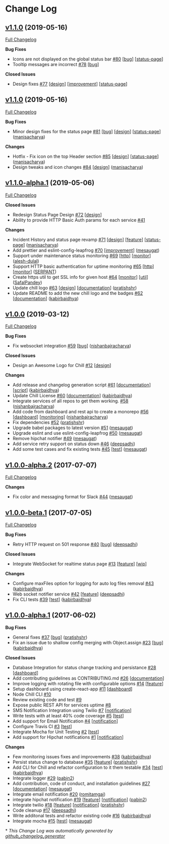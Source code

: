 # Change Log

## [v1.1.0](https://github.com/leapfrogtechnology/chill/tree/v1.1.0) (2019-05-16)
[Full Changelog](https://github.com/leapfrogtechnology/chill/compare/v1.1.0...v1.1.0)

**Bug Fixes**

- Icons are not displayed on the global status bar [\#80](https://github.com/leapfrogtechnology/chill/issues/80) [[bug](https://github.com/leapfrogtechnology/chill/labels/bug)] [[status-page](https://github.com/leapfrogtechnology/chill/labels/status-page)]
- Tooltip messages are incorrect [\#78](https://github.com/leapfrogtechnology/chill/issues/78) [[bug](https://github.com/leapfrogtechnology/chill/labels/bug)]

**Closed Issues**

- Design fixes [\#77](https://github.com/leapfrogtechnology/chill/issues/77) [[design](https://github.com/leapfrogtechnology/chill/labels/design)] [[improvement](https://github.com/leapfrogtechnology/chill/labels/improvement)] [[status-page](https://github.com/leapfrogtechnology/chill/labels/status-page)]

## [v1.1.0](https://github.com/leapfrogtechnology/chill/tree/v1.1.0) (2019-05-16)
[Full Changelog](https://github.com/leapfrogtechnology/chill/compare/v1.1.0-alpha.1...v1.1.0)

**Bug Fixes**

- Minor design fixes for the status page [\#81](https://github.com/leapfrogtechnology/chill/pull/81) [[bug](https://github.com/leapfrogtechnology/chill/labels/bug)] [[design](https://github.com/leapfrogtechnology/chill/labels/design)] [[status-page](https://github.com/leapfrogtechnology/chill/labels/status-page)] ([manisacharya](https://github.com/manisacharya))

**Changes**

- Hotfix - Fix icon on the top Header section [\#85](https://github.com/leapfrogtechnology/chill/pull/85) [[design](https://github.com/leapfrogtechnology/chill/labels/design)] [[status-page](https://github.com/leapfrogtechnology/chill/labels/status-page)] ([manisacharya](https://github.com/manisacharya))
- Design tweaks and icon changes [\#84](https://github.com/leapfrogtechnology/chill/pull/84) [[design](https://github.com/leapfrogtechnology/chill/labels/design)] ([manisacharya](https://github.com/manisacharya))

## [v1.1.0-alpha.1](https://github.com/leapfrogtechnology/chill/tree/v1.1.0-alpha.1) (2019-05-06)
[Full Changelog](https://github.com/leapfrogtechnology/chill/compare/v1.0.0...v1.1.0-alpha.1)

**Closed Issues**

- Redesign Status Page Design [\#72](https://github.com/leapfrogtechnology/chill/issues/72) [[design](https://github.com/leapfrogtechnology/chill/labels/design)]
- Ability to provide HTTP Basic Auth params for each service [\#41](https://github.com/leapfrogtechnology/chill/issues/41)

**Changes**

- Incident History and status page revamp [\#71](https://github.com/leapfrogtechnology/chill/pull/71) [[design](https://github.com/leapfrogtechnology/chill/labels/design)] [[feature](https://github.com/leapfrogtechnology/chill/labels/feature)] [[status-page](https://github.com/leapfrogtechnology/chill/labels/status-page)] ([manisacharya](https://github.com/manisacharya))
- Add prettier and eslint-config-leapfrog [\#70](https://github.com/leapfrogtechnology/chill/pull/70) [[improvement](https://github.com/leapfrogtechnology/chill/labels/improvement)] ([mesaugat](https://github.com/mesaugat))
- Support under maintenance status monitoring [\#69](https://github.com/leapfrogtechnology/chill/pull/69) [[http](https://github.com/leapfrogtechnology/chill/labels/http)] [[monitor](https://github.com/leapfrogtechnology/chill/labels/monitor)] ([alesh-dulal](https://github.com/alesh-dulal))
- Support HTTP basic authentication for uptime monitoring [\#65](https://github.com/leapfrogtechnology/chill/pull/65) [[http](https://github.com/leapfrogtechnology/chill/labels/http)] [[monitor](https://github.com/leapfrogtechnology/chill/labels/monitor)] ([SERPANT](https://github.com/SERPANT))
- Create https util to get SSL info for given host [\#64](https://github.com/leapfrogtechnology/chill/pull/64) [[monitor](https://github.com/leapfrogtechnology/chill/labels/monitor)] [[util](https://github.com/leapfrogtechnology/chill/labels/util)] ([SafalPandey](https://github.com/SafalPandey))
- Update chill logo [\#63](https://github.com/leapfrogtechnology/chill/pull/63) [[design](https://github.com/leapfrogtechnology/chill/labels/design)] [[documentation](https://github.com/leapfrogtechnology/chill/labels/documentation)] ([pratishshr](https://github.com/pratishshr))
- Update README to add the new chill logo and the badges [\#62](https://github.com/leapfrogtechnology/chill/pull/62) [[documentation](https://github.com/leapfrogtechnology/chill/labels/documentation)] ([kabirbaidhya](https://github.com/kabirbaidhya))

## [v1.0.0](https://github.com/leapfrogtechnology/chill/tree/v1.0.0) (2019-03-12)
[Full Changelog](https://github.com/leapfrogtechnology/chill/compare/v1.0.0-alpha.2...v1.0.0)

**Bug Fixes**

- Fix websocket integration [\#59](https://github.com/leapfrogtechnology/chill/pull/59) [[bug](https://github.com/leapfrogtechnology/chill/labels/bug)] ([nishanbajracharya](https://github.com/nishanbajracharya))

**Closed Issues**

- Design an Awesome Logo for Chill [\#12](https://github.com/leapfrogtechnology/chill/issues/12) [[design](https://github.com/leapfrogtechnology/chill/labels/design)]

**Changes**

- Add release and changelog generation script [\#61](https://github.com/leapfrogtechnology/chill/pull/61) [[documentation](https://github.com/leapfrogtechnology/chill/labels/documentation)] [[script](https://github.com/leapfrogtechnology/chill/labels/script)] ([kabirbaidhya](https://github.com/kabirbaidhya))
- Update Chill License [\#60](https://github.com/leapfrogtechnology/chill/pull/60) [[documentation](https://github.com/leapfrogtechnology/chill/labels/documentation)] ([kabirbaidhya](https://github.com/kabirbaidhya))
- Integrate services of all repos to get them working. [\#58](https://github.com/leapfrogtechnology/chill/pull/58) ([nishanbajracharya](https://github.com/nishanbajracharya))
- Add code from dashboard and rest api to create a monorepo [\#56](https://github.com/leapfrogtechnology/chill/pull/56) [[dashboard](https://github.com/leapfrogtechnology/chill/labels/dashboard)] [[monitoring](https://github.com/leapfrogtechnology/chill/labels/monitoring)] ([nishanbajracharya](https://github.com/nishanbajracharya))
- Fix dependencies [\#52](https://github.com/leapfrogtechnology/chill/pull/52) ([pratishshr](https://github.com/pratishshr))
- Upgrade babel packages to latest version [\#51](https://github.com/leapfrogtechnology/chill/pull/51) ([mesaugat](https://github.com/mesaugat))
- Upgrade eslint and use eslint-config-leapfrog [\#50](https://github.com/leapfrogtechnology/chill/pull/50) ([mesaugat](https://github.com/mesaugat))
- Remove hipchat notifier [\#49](https://github.com/leapfrogtechnology/chill/pull/49) ([mesaugat](https://github.com/mesaugat))
- Add service retry support on status down [\#46](https://github.com/leapfrogtechnology/chill/pull/46) ([deepsadhi](https://github.com/deepsadhi))
- Add some test cases and fix existing tests [\#45](https://github.com/leapfrogtechnology/chill/pull/45) [[test](https://github.com/leapfrogtechnology/chill/labels/test)] ([mesaugat](https://github.com/mesaugat))

## [v1.0.0-alpha.2](https://github.com/leapfrogtechnology/chill/tree/v1.0.0-alpha.2) (2017-07-07)
[Full Changelog](https://github.com/leapfrogtechnology/chill/compare/v1.0.0-beta.1...v1.0.0-alpha.2)

**Changes**

- Fix color and messaging format for Slack [\#44](https://github.com/leapfrogtechnology/chill/pull/44) ([mesaugat](https://github.com/mesaugat))

## [v1.0.0-beta.1](https://github.com/leapfrogtechnology/chill/tree/v1.0.0-beta.1) (2017-07-05)
[Full Changelog](https://github.com/leapfrogtechnology/chill/compare/v1.0.0-alpha.1...v1.0.0-beta.1)

**Bug Fixes**

- Retry HTTP request on 501 response [\#40](https://github.com/leapfrogtechnology/chill/pull/40) [[bug](https://github.com/leapfrogtechnology/chill/labels/bug)] ([deepsadhi](https://github.com/deepsadhi))

**Closed Issues**

- Integrate WebSocket for realtime status page [\#13](https://github.com/leapfrogtechnology/chill/issues/13) [[feature](https://github.com/leapfrogtechnology/chill/labels/feature)] [[wip](https://github.com/leapfrogtechnology/chill/labels/wip)]

**Changes**

- Configure maxFiles option for logging for auto log files removal [\#43](https://github.com/leapfrogtechnology/chill/pull/43) ([kabirbaidhya](https://github.com/kabirbaidhya))
- Web socket notifier service [\#42](https://github.com/leapfrogtechnology/chill/pull/42) [[feature](https://github.com/leapfrogtechnology/chill/labels/feature)] ([deepsadhi](https://github.com/deepsadhi))
- Fix CLI tests [\#39](https://github.com/leapfrogtechnology/chill/pull/39) [[test](https://github.com/leapfrogtechnology/chill/labels/test)] ([kabirbaidhya](https://github.com/kabirbaidhya))

## [v1.0.0-alpha.1](https://github.com/leapfrogtechnology/chill/tree/v1.0.0-alpha.1) (2017-06-02)
**Bug Fixes**

- General fixes [\#37](https://github.com/leapfrogtechnology/chill/pull/37) [[bug](https://github.com/leapfrogtechnology/chill/labels/bug)] ([pratishshr](https://github.com/pratishshr))
- Fix an issue due to shallow config merging with Object.assign [\#23](https://github.com/leapfrogtechnology/chill/pull/23) [[bug](https://github.com/leapfrogtechnology/chill/labels/bug)] ([kabirbaidhya](https://github.com/kabirbaidhya))

**Closed Issues**

- Database Integration for status change tracking and persistance [\#28](https://github.com/leapfrogtechnology/chill/issues/28) [[dashboard](https://github.com/leapfrogtechnology/chill/labels/dashboard)]
- Add contributing guidelines as CONTRIBUTING.md [\#26](https://github.com/leapfrogtechnology/chill/issues/26) [[documentation](https://github.com/leapfrogtechnology/chill/labels/documentation)]
- Improve logging with rotating file with configurable options [\#14](https://github.com/leapfrogtechnology/chill/issues/14) [[feature](https://github.com/leapfrogtechnology/chill/labels/feature)]
- Setup dashboard using create-react-app [\#11](https://github.com/leapfrogtechnology/chill/issues/11) [[dashboard](https://github.com/leapfrogtechnology/chill/labels/dashboard)]
- Node Chill CLI [\#10](https://github.com/leapfrogtechnology/chill/issues/10)
- Review existing code and test [\#9](https://github.com/leapfrogtechnology/chill/issues/9)
- Expose public REST API for services uptime [\#8](https://github.com/leapfrogtechnology/chill/issues/8)
- SMS Notification Integration using Twilio [\#7](https://github.com/leapfrogtechnology/chill/issues/7) [[notification](https://github.com/leapfrogtechnology/chill/labels/notification)]
- Write tests with at least 40% code coverage [\#5](https://github.com/leapfrogtechnology/chill/issues/5) [[test](https://github.com/leapfrogtechnology/chill/labels/test)]
- Add support for Email Notification [\#4](https://github.com/leapfrogtechnology/chill/issues/4) [[notification](https://github.com/leapfrogtechnology/chill/labels/notification)]
- Configure Travis CI [\#3](https://github.com/leapfrogtechnology/chill/issues/3) [[test](https://github.com/leapfrogtechnology/chill/labels/test)]
- Integrate Mocha for Unit Testing [\#2](https://github.com/leapfrogtechnology/chill/issues/2) [[test](https://github.com/leapfrogtechnology/chill/labels/test)]
- Add support for Hipchat notifications [\#1](https://github.com/leapfrogtechnology/chill/issues/1) [[notification](https://github.com/leapfrogtechnology/chill/labels/notification)]

**Changes**

- Few monitoring issues fixes and improvements [\#38](https://github.com/leapfrogtechnology/chill/pull/38) ([kabirbaidhya](https://github.com/kabirbaidhya))
- Persist status change to database [\#35](https://github.com/leapfrogtechnology/chill/pull/35) [[feature](https://github.com/leapfrogtechnology/chill/labels/feature)] ([pratishshr](https://github.com/pratishshr))
- Add CLI for Chill and refactor configuration to it them testable [\#34](https://github.com/leapfrogtechnology/chill/pull/34) [[test](https://github.com/leapfrogtechnology/chill/labels/test)] ([kabirbaidhya](https://github.com/kabirbaidhya))
- Integrate logger [\#29](https://github.com/leapfrogtechnology/chill/pull/29) ([pabin2](https://github.com/pabin2))
- Add contribution, code of conduct, and installation guidelines [\#27](https://github.com/leapfrogtechnology/chill/pull/27) [[documentation](https://github.com/leapfrogtechnology/chill/labels/documentation)] ([mesaugat](https://github.com/mesaugat))
- Integrate email notification [\#20](https://github.com/leapfrogtechnology/chill/pull/20) ([romitamgai](https://github.com/romitamgai))
- integrate hipchat notification [\#19](https://github.com/leapfrogtechnology/chill/pull/19) [[feature](https://github.com/leapfrogtechnology/chill/labels/feature)] [[notification](https://github.com/leapfrogtechnology/chill/labels/notification)] ([pabin2](https://github.com/pabin2))
- Integrate twilio [\#18](https://github.com/leapfrogtechnology/chill/pull/18) [[feature](https://github.com/leapfrogtechnology/chill/labels/feature)] [[notification](https://github.com/leapfrogtechnology/chill/labels/notification)] ([pratishshr](https://github.com/pratishshr))
- Code cleanup [\#17](https://github.com/leapfrogtechnology/chill/pull/17) ([deepsadhi](https://github.com/deepsadhi))
- Write additonal tests and refactor existing code [\#16](https://github.com/leapfrogtechnology/chill/pull/16) ([kabirbaidhya](https://github.com/kabirbaidhya))
- Integrate mocha [\#15](https://github.com/leapfrogtechnology/chill/pull/15) [[test](https://github.com/leapfrogtechnology/chill/labels/test)] ([mesaugat](https://github.com/mesaugat))



\* *This Change Log was automatically generated by [github_changelog_generator](https://github.com/skywinder/Github-Changelog-Generator)*